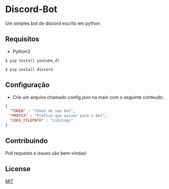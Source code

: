 # Discord-Bot

Um simples bot de discord escrito em python


## Requisitos
* Python3

`$ pip install youtube_dl`

`$ pip install discord`

## Configuração
* Crie um arquivo chamado config.json na main com o seguinte conteudo:

```json
{
  "TOKEN" : "Token do seu bot",
  "PREFIX" : "Prefixo que quiser para o bot",
  "COGS_FILEPATH" : "Lib/Cogs"
}

```

## Contribuindo
Pull requests e issues são bem-vindas!

## License
[MIT](https://choosealicense.com/licenses/mit/)